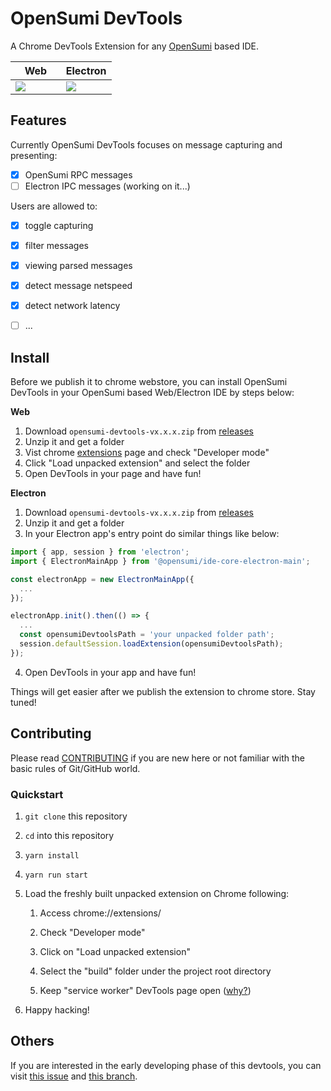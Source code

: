 # OpenSumi DevTools

A Chrome DevTools Extension for any [OpenSumi](https://github.com/opensumi/core) based IDE.

<table>
  <thead>
    <tr>
      <th width="50%">Web</th>
      <th width="50%">Electron</th>
    </tr>
  </thead>
  <tbody>
    <tr>
      <td>
        <img
          src="https://user-images.githubusercontent.com/32434520/186371187-dc68ccb0-76d5-4731-8a15-1e122a927931.png"
        />
      </td>
      <td>
        <img
          src="https://user-images.githubusercontent.com/32434520/186371624-675d51f8-429f-4612-89f3-e9ee45f22a1b.png"
        />
      </td>
    </tr>
  </tbody>
</table>

## Features

Currently OpenSumi DevTools focuses on message capturing and presenting:

- [x] OpenSumi RPC messages
- [ ] Electron IPC messages (working on it...)

Users are allowed to:

- [x] toggle capturing
- [x] filter messages
- [x] viewing parsed messages
- [x] detect message netspeed
- [x] detect network latency
- [ ] ...


## Install

Before we publish it to chrome webstore, you can install OpenSumi DevTools in your OpenSumi based Web/Electron IDE by steps below:

**Web**

1. Download `opensumi-devtools-vx.x.x.zip` from [releases](https://github.com/opensumi/devtools/releases)
2. Unzip it and get a folder
3. Vist chrome [extensions](chrome://extensions/) page and check "Developer mode"
4. Click "Load unpacked extension" and select the folder
5. Open DevTools in your page and have fun!

**Electron**

1. Download `opensumi-devtools-vx.x.x.zip` from [releases](https://github.com/opensumi/devtools/releases)
2. Unzip it and get a folder
3. In your Electron app's entry point do similar things like below:

```javascript
import { app, session } from 'electron';
import { ElectronMainApp } from '@opensumi/ide-core-electron-main';

const electronApp = new ElectronMainApp({
  ...
});

electronApp.init().then(() => {
  ...
  const opensumiDevtoolsPath = 'your unpacked folder path';
  session.defaultSession.loadExtension(opensumiDevtoolsPath);
});
```
4. Open DevTools in your app and have fun!

Things will get easier after we publish the extension to chrome store. Stay tuned!
## Contributing

Please read [CONTRIBUTING](./CONTRIBUTING.md) if you are new here or not familiar with the basic rules of Git/GitHub world.

### Quickstart

1. `git clone` this repository

2. `cd` into this repository

3. `yarn install`

4. `yarn run start`

5. Load the freshly built unpacked extension on Chrome following:

   1. Access chrome://extensions/

   2. Check "Developer mode"

   3. Click on "Load unpacked extension"

   4. Select the "build" folder under the project root directory

   5. Keep "service worker" DevTools page open ([why?](https://github.com/hypertrons/hypertrons-crx/pull/274#discussion_r811878203))

6. Happy hacking!

## Others

If you are interested in the early developing phase of this devtools, you can visit [this issue](https://github.com/opensumi/core/issues/1098) and [this branch](https://github.com/tyn1998/opensumi-devtools/tree/main-backup).
